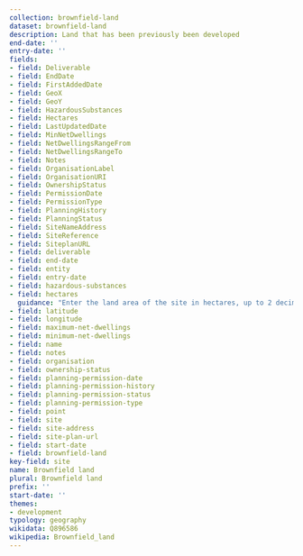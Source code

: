 ```yaml
---
collection: brownfield-land
dataset: brownfield-land
description: Land that has been previously been developed
end-date: ''
entry-date: ''
fields:
- field: Deliverable
- field: EndDate
- field: FirstAddedDate
- field: GeoX
- field: GeoY
- field: HazardousSubstances
- field: Hectares
- field: LastUpdatedDate
- field: MinNetDwellings
- field: NetDwellingsRangeFrom
- field: NetDwellingsRangeTo
- field: Notes
- field: OrganisationLabel
- field: OrganisationURI
- field: OwnershipStatus
- field: PermissionDate
- field: PermissionType
- field: PlanningHistory
- field: PlanningStatus
- field: SiteNameAddress
- field: SiteReference
- field: SiteplanURL
- field: deliverable
- field: end-date
- field: entity
- field: entry-date
- field: hazardous-substances
- field: hectares
  guidance: "Enter the land area of the site in hectares, up to 2 decimal places. Use digits (2) rather than words (two)."
- field: latitude
- field: longitude
- field: maximum-net-dwellings
- field: minimum-net-dwellings
- field: name
- field: notes
- field: organisation
- field: ownership-status
- field: planning-permission-date
- field: planning-permission-history
- field: planning-permission-status
- field: planning-permission-type
- field: point
- field: site
- field: site-address
- field: site-plan-url
- field: start-date
- field: brownfield-land
key-field: site
name: Brownfield land
plural: Brownfield land
prefix: ''
start-date: ''
themes:
- development
typology: geography
wikidata: Q896586
wikipedia: Brownfield_land
---
```

